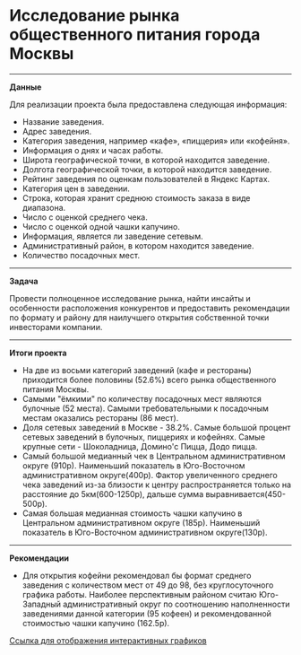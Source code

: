 # Исследование рынка общеcтвенного питания города Москвы #
-----
**Данные**

Для реализации проекта была предоставлена следующая информация:
- Название заведения.
- Адрес заведения.
- Категория заведения, например «кафе», «пиццерия» или «кофейня».
- Информация о днях и часах работы.
- Широта географической точки, в которой находится заведение.
- Долгота географической точки, в которой находится заведение.
- Рейтинг заведения по оценкам пользователей в Яндекс Картах.
- Категория цен в заведении.
- Строка, которая хранит среднюю стоимость заказа в виде диапазона.
- Число с оценкой среднего чека.
- Число с оценкой одной чашки капучино. 
- Информация, является ли заведение сетевым.
- Административный район, в котором находится заведение.
- Количество посадочных мест.
-----
**Задача**

Провести полноценное исследование рынка, найти инсайты и особенности расположения конкурентов и предоставить рекомендации по формату и району для наилучшего открытия собственной точки инвесторами компании.

-----
**Итоги проекта**
- На две из восьми категорий заведений (кафе и рестораны) приходится более половины (52.6%) всего рынка общественного питания Москвы.
- Самыми "ёмкими" по количеству посадочных мест являются булочные (52 места). Самыми требовательными к посадочным местам оказались рестораны (86 мест).
- Доля сетевых заведений в Москве - 38.2%. Самые большой процент сетевых заведений в булочных, пиццериях и кофейнях. Самые крупные сети - Шоколадница, Домино'с Пицца, Додо пицца.
- Самый большой медианный чек в Центральном административном округе (910р). Наименьший показатель в Юго-Восточном административном округе(400р). Фактор увеличенного среднего чека заведений из-за близости к центру распространяется только на расстояние до 5км(600-1250р), дальше сумма выравнивается(450-500р).
- Самая большая медианная стоимость чашки капучино в Центральном административном округе (185р). Наименьший показатель в Юго-Восточном административном округе(130р).

-----
**Рекомендации**
- Для открытия кофейни рекомендовал бы формат среднего заведения с количеством мест от 49 до 98, без круглосуточного графика работы. Наиболее перспективным районом считаю Юго-Западный административный округ по соотношению наполненности заведениями данной категории (95 кофеен) и рекомендованной стоимостью чашки капучино (162.5р).

[Ссылка для отображения интерактивных графиков](https://nbviewer.org/github/gpspb/Portfolio/blob/main/Исследования%20рынка%20общепита%20города%20Москвы/MoscowCateringBiz.ipynb)
